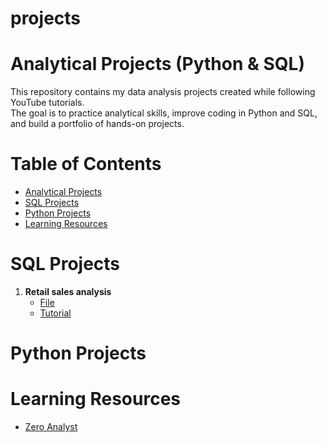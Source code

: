 # projects

# Analytical Projects (Python & SQL)

This repository contains my data analysis projects created while following YouTube tutorials.  
The goal is to practice analytical skills, improve coding in Python and SQL, and build a portfolio of hands-on projects.  

# Table of Contents

- [Analytical Projects](#-analytical-projects)
- [SQL Projects](#-sql-projects)
- [Python Projects](#-python-projects)
- [Learning Resources](#-learning-resources)

# SQL Projects

1. **Retail sales analysis**
   - [File](./project_p1/sql_query_p1.sql)
   - [Tutorial](https://www.youtube.com/watch?v=ChIQjGBI3AM&t=763s)

# Python Projects



# Learning Resources

 - [Zero Analyst](https://www.youtube.com/@zero_analyst)
